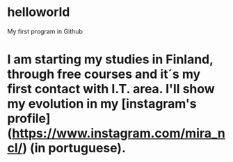 # helloworld
My first program in Github <h1>
I am starting my studies in Finland, through free courses and it´s my first contact with I.T. area. I'll show my evolution in my [instagram's profile] (https://www.instagram.com/mira_ncl/) (in portuguese).
  
